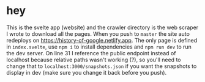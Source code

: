 # hey

This is the svelte app (website) and the crawler directory is the web scraper I wrote to download all the pages. When you push to `master` the site auto redeploys on https://history-of-google.netlify.app. The only page is defined in `index.svelte`, use `npm i` to install dependencies and `npm run dev` to run the dev server. On line 31 I reference the public endpoint instead of localhost because relative paths wasn't working (?), so you'll need to change that to `localhost:3000/snapshots.json` if you want the snapshots to display in dev (make sure you change it back before you push).
